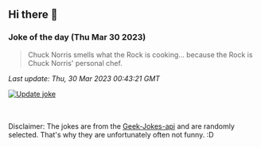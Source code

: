## Hi there 👋

### Joke of the day (Thu Mar 30 2023)
<!-- joke -->
>Chuck Norris smells what the Rock is cooking... because the Rock is Chuck Norris' personal chef.
<!-- /joke -->

*Last update: Thu, 30 Mar 2023 00:43:21 GMT*

[![Update joke](https://github.com/nclskfm/nclskfm/actions/workflows/joke.yml/badge.svg)](https://github.com/nclskfm/nclskfm/actions/workflows/joke.yml)

<br><br>
Disclaimer: The jokes are from the [Geek-Jokes-api](https://github.com/sameerkumar18/geek-joke-api) and are randomly selected. That's why they are unfortunately often not funny. :D

